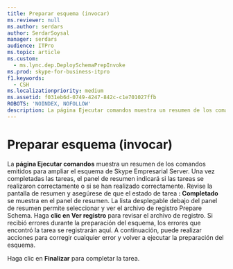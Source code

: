 ```yaml
---
title: Preparar esquema (invocar)
ms.reviewer: null
ms.author: serdars
author: SerdarSoysal
manager: serdars
audience: ITPro
ms.topic: article
ms.custom:
  - ms.lync.dep.DeploySchemaPrepInvoke
ms.prod: skype-for-business-itpro
f1.keywords:
  - CSH
ms.localizationpriority: medium
ms.assetid: f031eb6d-0749-4247-842c-c1e701027ffb
ROBOTS: 'NOINDEX, NOFOLLOW'
description: La página Ejecutar comandos muestra un resumen de los comandos emitidos para extender el esquema para Skype Empresarial Server.
---
```


# <a name="prepare-schema-invoke"></a>Preparar esquema (invocar)
 
La **página Ejecutar comandos** muestra un resumen de los comandos emitidos para ampliar el esquema de Skype Empresarial Server. Una vez completadas las tareas, el panel de resumen indicará si las tareas se realizaron correctamente o si se han realizado correctamente. Revise la pantalla de resumen y asegúrese de que el estado de tarea **: Completado** se muestra en el panel de resumen. La lista desplegable debajo del panel de resumen permite seleccionar y ver el archivo de registro Prepare Schema. Haga **clic en Ver registro** para revisar el archivo de registro. Si recibió errores durante la preparación del esquema, los errores que encontró la tarea se registrarán aquí. A continuación, puede realizar acciones para corregir cualquier error y volver a ejecutar la preparación del esquema.
  
Haga clic en **Finalizar** para completar la tarea.
  

